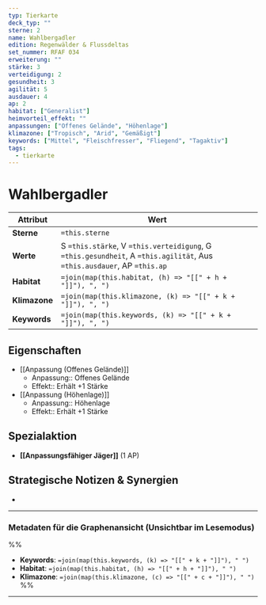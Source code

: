 ```yaml
---
typ: Tierkarte
deck_typ: ""
sterne: 2
name: Wahlbergadler
edition: Regenwälder & Flussdeltas
set_nummer: RFAF 034
erweiterung: ""
stärke: 3
verteidigung: 2
gesundheit: 3
agilität: 5
ausdauer: 4
ap: 2
habitat: ["Generalist"]
heimvorteil_effekt: ""
anpassungen: ["Offenes Gelände", "Höhenlage"]
klimazone: ["Tropisch", "Arid", "Gemäßigt"]
keywords: ["Mittel", "Fleischfresser", "Fliegend", "Tagaktiv"]
tags:
  - tierkarte
---
```


# Wahlbergadler

| Attribut | Wert |
|---|---|
| **Sterne** | `=this.sterne` |
| **Werte** | S `=this.stärke`, V `=this.verteidigung`, G `=this.gesundheit`, A `=this.agilität`, Aus `=this.ausdauer`, AP `=this.ap` |
| **Habitat** | `=join(map(this.habitat, (h) => "[[" + h + "]]"), ", ")` |
| **Klimazone**| `=join(map(this.klimazone, (k) => "[[" + k + "]]"), ", ")` |
| **Keywords** | `=join(map(this.keywords, (k) => "[[" + k + "]]"), ", ")` |

## Eigenschaften

- [[Anpassung (Offenes Gelände)]]
	- Anpassung:: Offenes Gelände
	- Effekt:: Erhält +1 Stärke
- [[Anpassung (Höhenlage)]]
	- Anpassung:: Höhenlage
	- Effekt:: Erhält +1 Stärke



## Spezialaktion

- **[[Anpassungsfähiger Jäger]]** (1 AP)

## Strategische Notizen & Synergien

-

---
### Metadaten für die Graphenansicht (Unsichtbar im Lesemodus)
%%
- **Keywords**: `=join(map(this.keywords, (k) => "[[" + k + "]]"), " ")`
- **Habitat**: `=join(map(this.habitat, (h) => "[[" + h + "]]"), " ")`
- **Klimazone**: `=join(map(this.klimazone, (c) => "[[" + c + "]]"), " ")`
%%
---